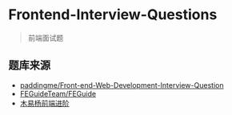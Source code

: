 # Frontend-Interview-Questions

> 前端面试题

## 题库来源

-   [paddingme/Front-end-Web-Development-Interview-Question](https://github.com/paddingme/Front-end-Web-Development-Interview-Question)
-   [FEGuideTeam/FEGuide](https://github.com/FEGuideTeam/FEGuide)
-   [木易杨前端进阶](https://muyiy.cn/question/css/39.html)
